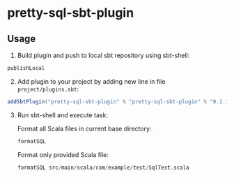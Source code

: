 # pretty-sql-sbt-plugin

## Usage
1. Build plugin and push to local sbt repository using sbt-shell:
```sbt
publishLocal
```

2. Add plugin to your project by adding new line in file `project/plugins.sbt`:
```sbt
addSbtPlugin("pretty-sql-sbt-plugin" % "pretty-sql-sbt-plugin" % "0.1.7")
```

3. Run sbt-shell and execute task:

    Format all Scala files in current base directory:
    ```sbt
    formatSQL                                                 
    ```
    
    Format only provided Scala file:
    ```sbt
    formatSQL src/main/scala/com/example/test/SqlTest.scala
    ```
